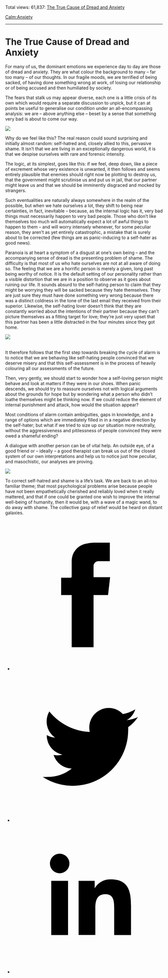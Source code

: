 Total views: 61,837: [The True Cause of Dread and Anxiety](https://www.theschooloflife.com/thebookoflife/the-true-cause-of-dread-and-anxiety/)

[Calm:](https://www.theschooloflife.com/thebookoflife/category/calm/)[Anxiety](https://www.theschooloflife.com/thebookoflife/category/calm/anxiety/)

* * *

# The True Cause of Dread and Anxiety
<style>
						.alignnone {
  display: block;
  margin-left: auto;
  margin-right: auto;
  align: center:
}

.addtoany_share_save_container {
display:none;
}

.wp-block-image {
		display: block;
  margin-left: auto;
  margin-right: auto;
  width: 50%;
}

.aligncenter {
display: block;
  margin-left: auto;
  margin-right: auto;
  align: center:
}

@media only screen and (max-width: 500px) {
  .wp-block-image {
		display: block;
  margin-left: auto;
  margin-right: auto;
  width: 100%;
} }

h1 {max-width: 600px !important;
}
.s18-single-post .content-area .site-main article .post-cat-header-display + .old-wrapper p {
    font-size: 1.200em
}
						</style>

For many of us, the dominant emotions we experience day to day are those of dread and anxiety. They are what colour the background to many – far too many – of our thoughts. In our fragile moods, we are terrified of being sacked, of having done something wrong at work, of losing our relationship or of being accused and then humiliated by society.

The fears that stalk us may appear diverse, each one is a little crisis of its own which would require a separate discussion to unpick, but it can at points be useful to generalise our condition under an all-encompassing analysis: we are – above anything else – beset by a sense that something very bad is about to come our way.

![](https://www.theschooloflife.com/thebookoflife/wp-content/uploads/2018/03/Robert_Delaunay_1912_Les_Fen%C3%AAtres_simultan%C3%A9e_sur_la_ville_Simultaneous_Windows_on_the_City_40_x_46_cm_Kunsthalle_Hamburg.jpg)

Why do we feel like this? The real reason could sound surprising and initially almost random: self-hatred and, closely allied to this, pervasive shame. It isn’t that we are living in an exceptionally dangerous world, it is that we despise ourselves with rare and forensic intensity.

The logic, at its simplest, goes like this: if we feel, deep down, like a piece of excrement whose very existence is unwanted, it then follows and seems entirely plausible that enemies should right now be plotting to destroy us, that the government might scrutinise us and put us in jail, that our partner might leave us and that we should be imminently disgraced and mocked by strangers.

Such eventualities are naturally always somewhere in the realm of the possible, but when we hate ourselves a lot, they shift to being near certainties, in fact, inevitable – because, as the internal logic has it, very bad things must necessarily happen to very bad people. Those who don’t like themselves too much will automatically expect a lot of awful things to happen to them – and will worry intensely whenever, for some peculiar reason, they aren’t as yet entirely catastrophic, a mistake that is surely about to be corrected (few things are as panic-inducing to a self-hater as good news).

Paranoia is at heart a symptom of a disgust at one’s own being – and the accompanying sense of dread is the presenting problem of shame. The difficulty is that most of us who hate ourselves are not at all aware of doing so. The feeling that we are a horrific person is merely a given, long past being worthy of notice. It is the default setting of our personality rather than a visible distortion that we are in a position to observe as it goes about ruining our life. It sounds absurd to the self-hating person to claim that they might be worrying they will be sacked because they hate themselves. They are just sure they must have done something very wrong because there was a distinct coldness in the tone of the last email they received from their superior. Likewise, the self-hating lover doesn’t think that they are constantly worried about the intentions of their partner because they can’t picture themselves as a fitting target for love; they’re just very upset that this partner has been a little distracted in the four minutes since they got home.

![](https://www.theschooloflife.com/thebookoflife/wp-content/uploads/2018/03/Paul_Klee_-_View_of_Saint_Germain_1914.jpg)

###### 

It therefore follows that the first step towards breaking the cycle of alarm is to notice that we are behaving like self-hating people convinced that we deserve misery and that this self-assessment is in the process of heavily colouring all our assessments of the future.

Then, very gently, we should start to wonder how a self-loving person might behave and look at matters if they were in our shoes. When panic descends, we should try to reassure ourselves not with logical arguments about the grounds for hope but by wondering what a person who didn’t loathe themselves might be thinking now. If we could reduce the element of internal punishment and attack, how would the situation appear?

Most conditions of alarm contain ambiguities, gaps in knowledge, and a range of options which are immediately filled in in a negative direction by the self-hater; but what if we tried to size up our situation more neutrally, without the aggressiveness and pitilessness of people convinced they were owed a shameful ending?

A dialogue with another person can be of vital help. An outside eye, of a good friend or – ideally – a good therapist can break us out of the closed system of our own interpretations and help us to notice just how peculiar, and masochistic, our analyses are proving.

![](https://www.theschooloflife.com/thebookoflife/wp-content/uploads/2018/03/Young_Moe_Paul_Klee_1938_colored_paste_on_newspaper_on_burlap_-_Phillips_Collection_-_DSC04935-1024x773.jpg)

To correct self-hatred and shame is a life’s task. We are back to an all-too familiar theme; that most psychological problems arise because people have not been empathetically cherished and reliably loved when it really mattered, and that if one could be granted one wish to improve the internal well-being of humanity, then it would be, with a wave of a magic wand, to do away with shame. The collective gasp of relief would be heard on distant galaxies.

<style>
    .iframe-class { display: block !important; }
</style>

- [<svg xmlns="http://www.w3.org/2000/svg" viewbox="0 0 26 26"><title>Facebook</title>
                    <g>
                        <path d="M8.38,10H9.92c.2,0,.29,0,.29-.28,0-.82,0-1.64,0-2.46a3.05,3.05,0,0,1,2.57-3.15A7.22,7.22,0,0,1,14,3.95c.86,0,1.71,0,2.57,0h.25v3.2h-2A.85.85,0,0,0,14,8c0,.62,0,1.24,0,1.91h2.87L16.51,13H14v9H10.21V13H8.38Z"></path>
                    </g>
                </svg>](http://www.facebook.com/sharer/sharer.php?u=https://www.theschooloflife.com/thebookoflife/the-true-cause-of-dread-and-anxiety/)
- [<svg xmlns="http://www.w3.org/2000/svg" viewbox="0 0 26 26"><title>Twitter</title>
                    <path d="M21.69,7.9a6.75,6.75,0,0,1-1.94.53,3.39,3.39,0,0,0,1.48-1.87,6.76,6.76,0,0,1-2.14.82,3.38,3.38,0,0,0-5.75,3.08,9.59,9.59,0,0,1-7-3.53,3.38,3.38,0,0,0,1,4.51A3.36,3.36,0,0,1,5.89,11v0A3.38,3.38,0,0,0,8.6,14.37a3.39,3.39,0,0,1-1.53.06,3.38,3.38,0,0,0,3.15,2.35A6.78,6.78,0,0,1,6,18.22a6.87,6.87,0,0,1-.81,0A9.6,9.6,0,0,0,20,10.08q0-.22,0-.44A6.86,6.86,0,0,0,21.69,7.9Z"></path>
                </svg>](http://twitter.com/share?url=https://www.theschooloflife.com/thebookoflife/the-true-cause-of-dread-and-anxiety/&text=&via=theschooloflife)
- [<svg xmlns="http://www.w3.org/2000/svg" viewbox="0 0 26 26"><title>LinkedIn</title>
<path class="cls-2" d="M6.67,10H9.58v9.36H6.67ZM8.13,5.32A1.69,1.69,0,1,1,6.44,7,1.69,1.69,0,0,1,8.13,5.32"></path><path class="cls-2" d="M11.41,10H14.2v1.28h0A3.06,3.06,0,0,1,17,9.75c2.95,0,3.49,1.94,3.49,4.46v5.14H17.57V14.79c0-1.09,0-2.48-1.51-2.48s-1.75,1.18-1.75,2.4v4.63H11.41Z"></path></svg>](https://www.linkedin.com/shareArticle?mini=true&url=https://www.theschooloflife.com/thebookoflife/the-true-cause-of-dread-and-anxiety/)
